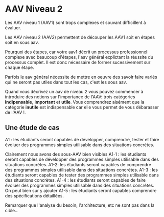 
# AAV Niveau 2 

Les AAV niveau 1 (AAV1) sont trops complexes et souvant difficillent à évaluer.

Les AAV niveau 2 (AAV2) permettent de découper les AAV1 soit en étapes soit en sous aav.

Pourquoi des étapes, car votre aav1 décrit un processus professionnel complexe avec beaucoup d'étapes,
l'aav général explictant la réussite du processus complet.
Il est donc nécessaire de former sucessivement sur chaque étape.

Parfois le aav général nécessite de mettre en oeuvre des savoir faire variés
qui ne seront pas utiles dans tout les cas, c'est les sous aav.

Quand vous décrivez un aav de niveau 2 vous pouvez commencer à introduire des notions sur l'importance de l'AAV:
trois catégories __indipensable__, __important__ et __utile__. Vous comprendrez aisément que la catégorie __inutile__ est indispensable car elle vous permet de vous débarasser de l'AAV !.

## Une étude de cas 

A1 : les étudiants seront capables de développer, comprendre, tester et faire évoluer des programmes simples utilisable dans des situations concrètes.

Clairement nous avons des sous-AAV bien visibles 
A1-1 : les étudiants seront capables de développer des programmes simples utilisable dans des situations concrètes.
A1-2: les étudiants seront capables de comprendre  des programmes simples utilisable dans des situations concrètes.
A1-3 : les étudiants seront capables de tester des programmes simples utilisable dans des situations concrètes.
A1-4 : les étudiants seront capables de faire évoluer des programmes simples utilisable dans des situations concrètes.
On peut bien sur y ajouter 
A1-5 : les étudiants seront capables comprendre des spécifications détaillées. 

Remarquer que l'analyse du besoin, l'architecture, etc ne sont pas dans la cible... 

